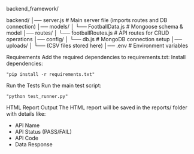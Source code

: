 

backend_framework/ 
    
backend/
│── server.js                # Main server file (imports routes and DB connection)
│── models/
│   └── FootballData.js      # Mongoose schema & model
│── routes/
│   └── footballRoutes.js    # API routes for CRUD operations
│── config/
│   └── db.js                # MongoDB connection setup
│── uploads/
│   └── (CSV files stored here)
│── .env                     # Environment variables



Requirements
Add the required dependencies to requirements.txt:
Install dependencies:

    "pip install -r requirements.txt"

Run the Tests
Run the main test script:

    "python test_runner.py"


HTML Report Output
The HTML report will be saved in the reports/ folder with details like:

- API Name
- API Status (PASS/FAIL)
- API Code
- Data Response
